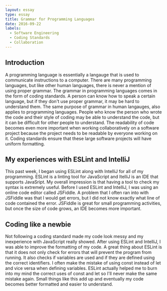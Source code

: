 ```yaml
---
layout: essay
type: essay
title: Grammar for Programming Languages
date: 2016-09-22
labels:
  - Software Engineering
  - Coding Standards
  - Collaboration
---
```


<H2>Introduction</H2>

A programming language is essentially a langauge that is used to communicate instructions to a computer. There are many programming languages, but like other human languages, there is never a mention of using proper grammar. The grammar in programming languages comes in the form of coding standards. A person can know how to speak a certain language, but if they don't use proper grammar, it may be hard to understand them. The same purpose of grammar in human langauges, also applies to programming languages. People who know the person who wrote the code and their style of coding may be able to understand the code, but it can be difficult for other people to understand. The readability of code becomes even more important when working collaboratively on a software project because the project needs to be readable by everyone working on it. Coding standards ensure that these large software projects will have uniform formatting. 


<H2>My experiences with ESLint and IntelliJ</H2>

This past week, I began using ESLint along with IntelliJ for all of my programming. ESLint is a linting tool for JavaScript and ItelliJ is an IDE that supports JavaSript. My overall impression is that having a tool to check my syntax is extremely useful. Before I used ESLint and IntelliJ, I was using an online code editor called JSFiddle. A problem that I often ran into with JSFiddle was that I would get errors, but I did not know exactly what line of code contained the error. JSFiddle is great for small programming activities, but once the size of code grows, an IDE becomes more important. 

<H2>Coding like a newbie</H2>

Not following a coding standard made my code look messy and my inexperience with JavaScript really showed. After using ESLint and IntelliJ, I was able to improve the formatting of my code. A great thing about ESLint is that it does not only check for errors that will prevent the program from running. It also checks if variables are used and if they are defined using the correct identifiers. I often make the mistake of using const instead of let and vice versa when defining variables. ESLint actually helped me to burn into my mind the correct uses of const and let so I'll never make the same mistake again. Small things like this add up and eventually my code becomes better formatted and easier to understand. 